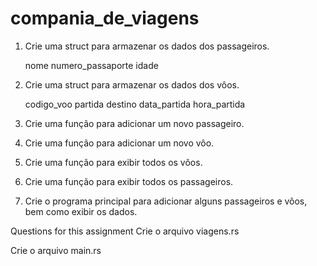 # compania_de_viagens

1. Crie uma struct para armazenar os dados dos passageiros.



    nome<String>
    numero_passaporte<String>
    idade<u8>


2. Crie uma struct para armazenar os dados dos vôos.

    codigo_voo<String>
    partida<String>
    destino<String>
    data_partida<String>
    hora_partida<String>


3. Crie uma função para adicionar um novo passageiro.



4. Crie uma função para adicionar um novo vôo.



5. Crie uma função para exibir todos os vôos.



6. Crie uma função para exibir todos os passageiros.



7. Crie o programa principal para adicionar alguns passageiros e vôos, bem como exibir os dados.

Questions for this assignment
Crie o arquivo viagens.rs

Crie o arquivo main.rs
